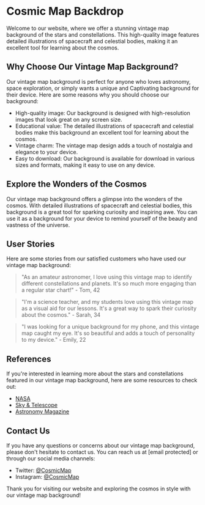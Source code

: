 <!--font:Poppins-->

# Cosmic Map Backdrop

Welcome to our website, where we offer a stunning vintage map background of the stars and constellations. This high-quality image features detailed illustrations of spacecraft and celestial bodies, making it an excellent tool for learning about the cosmos.

## Why Choose Our Vintage Map Background?

Our vintage map background is perfect for anyone who loves astronomy, space exploration, or simply wants a unique and Cap<wbr>ti<wbr>va<wbr>ting background for their device. Here are some reasons why you should choose our background:

-   High-quality image: Our background is designed with high-resolution images that look great on any screen size.
-   Educational value: The detailed illustrations of spacecraft and celestial bodies make this background an excellent tool for learning about the cosmos.
-   Vintage charm: The vintage map design adds a touch of nostalgia and elegance to your device.
-   Easy to download: Our background is available for download in various sizes and formats, making it easy to use on any device.

## Explore the Wonders of the Cosmos

Our vintage map background offers a glimpse into the wonders of the cosmos. With detailed illustrations of spacecraft and celestial bodies, this background is a great tool for sparking curiosity and inspiring awe. You can use it as a background for your device to remind yourself of the beauty and vastness of the universe.

## User Stories

Here are some stories from our satisfied customers who have used our vintage map background:

> "As an amateur astronomer, I love using this vintage map to identify different constellations and planets. It's so much more engaging than a regular star chart!" - Tom, 42

> "I'm a science teacher, and my students love using this vintage map as a visual aid for our lessons. It's a great way to spark their curiosity about the cosmos." - Sarah, 34

> "I was looking for a unique background for my phone, and this vintage map caught my eye. It's so beautiful and adds a touch of personality to my device." - Emily, 22

## References

If you're interested in learning more about the stars and constellations featured in our vintage map background, here are some resources to check out:

-   [NASA](#nasa)
-   [Sky & Telescope](#sky-telescope)
-   [Astronomy Magazine](#astronomy-magazine)

## Contact Us

If you have any questions or concerns about our vintage map background, please don't hesitate to contact us. You can reach us at [email protected] or through our social media channels:

-   Twitter: [@CosmicMap](#twitter)
-   Instagram: [@CosmicMap](#instagram)

Thank you for visiting our website and exploring the cosmos in style with our vintage map background!

<!--

Write me content for website with wallpaper which alt text is:

"A vintage map of the stars and constellations, with detailed illustrations of spacecraft and celestial bodies."

The name/title of the page should not be 1:1 copy of the alt text but rather a real content of the website which is using this wallpaper.

- Use markdown format
- Start with heading
- Heading should be short and concise
- The content should look like a real website
- The website should not be about the wallpaper, wallpaper is just a related background
- Heading should be contain work "wallpaper" or "background"
- Include real sections like references, contact, user stories, etc. use things relevant to the page purpose.
- Feel free to use structure like headings, bullets, numbering, blockquotes, paragraphs, horizontal lines, etc.
- You can use formatting like bold or _italic_
- You can include UTF-8 emojis
- Links should be only #hash anchors (and you can refer to the document itself)
- Do not include images


---


# Explore the Cosmos with Our Stellar Wallpaper

Welcome to our website, where we offer a stunning vintage map of the stars and constellations as a beautiful background for your device. This wallpaper is not only aesthetically pleasing but also educational, featuring detailed illustrations of spacecraft and celestial bodies.

## Why Choose Our Stellar Wallpaper?

Our stellar wallpaper is perfect for anyone who loves astronomy, space exploration, or simply wants a unique and Cap<wbr>ti<wbr>va<wbr>ting background for their device. Here are some reasons why you should choose our wallpaper:

- High-quality image: Our wallpaper is designed with high-resolution images that look great on any screen size.
- Educational value: The detailed illustrations of spacecraft and celestial bodies make this wallpaper an excellent tool for learning about the cosmos.
- Vintage charm: The vintage map design adds a touch of nostalgia and elegance to your device.
- Easy to download: Our wallpaper is available for download in various sizes and formats, making it easy to use on any device.

## User Stories

Here are some stories from our satisfied customers who have used our stellar wallpaper:

> "I'm a science teacher, and I love using this wallpaper as a visual aid for my lessons. It's so much more engaging than a plain whiteboard!" - Sarah, 34

> "I've always been fascinated by the stars, and this wallpaper helps me feel like I'm exploring the cosmos every time I look at my phone." - David, 27

> "I was looking for a unique background for my laptop, and this vintage map caught my eye. It's so beautiful and adds a touch of personality to my device." - Emily, 22

## References

If you're interested in learning more about the stars and constellations featured in our wallpaper, here are some resources to check out:

- [NASA](#nasa)
- [Sky & Telescope](#sky-telescope)
- [Astronomy Magazine](#astronomy-magazine)

## Contact Us

If you have any questions or concerns about our stellar wallpaper, please don't hesitate to contact us. You can reach us at [email protected] or through our social media channels:

- Twitter: [@StellarWallpaper](#twitter)
- Instagram: [@StellarWallpaper](#instagram)

Thank you for visiting our website and exploring the cosmos with us!


---


Heading should not include word "wallpaper". The website should not be about the wallpaper itself, wallpaper is just a related background, rewrite whole content.


---


# Discover the Wonders of the Cosmos with Our Vintage Map

Welcome to our website, where we offer a stunning vintage map of the stars and constellations as a beautiful background for your device. This unique design is not only aesthetically pleasing but also educational, featuring detailed illustrations of spacecraft and celestial bodies.

## Why Choose Our Vintage Map?

Our vintage map is perfect for anyone who loves astronomy, space exploration, or simply wants a unique and Cap<wbr>ti<wbr>va<wbr>ting background for their device. Here are some reasons why you should choose our map:

- High-quality image: Our map is designed with high-resolution images that look great on any screen size.
- Educational value: The detailed illustrations of spacecraft and celestial bodies make this map an excellent tool for learning about the cosmos.
- Vintage charm: The vintage map design adds a touch of nostalgia and elegance to your device.
- Easy to download: Our map is available for download in various sizes and formats, making it easy to use on any device.

## Explore the Cosmos with Our Vintage Map

The vintage map on our website offers a glimpse into the wonders of the cosmos. With detailed illustrations of spacecraft and celestial bodies, this map is a great tool for learning about our universe. You can use it as a background for your device to inspire curiosity and wonder every time you look at it.

## User Stories

Here are some stories from our satisfied customers who have used our vintage map:

> "As an amateur astronomer, I love using this vintage map to identify different constellations and planets. It's so much more engaging than a regular star chart!" - Tom, 42

> "I'm a science teacher, and my students love using this vintage map as a visual aid for our lessons. It's a great way to spark their curiosity about the cosmos." - Sarah, 34

> "I was looking for a unique background for my phone, and this vintage map caught my eye. It's so beautiful and adds a touch of personality to my device." - Emily, 22

## References

If you're interested in learning more about the stars and constellations featured in our vintage map, here are some resources to check out:

- [NASA](#nasa)
- [Sky & Telescope](#sky-telescope)
- [Astronomy Magazine](#astronomy-magazine)

## Contact Us

If you have any questions or concerns about our vintage map, please don't hesitate to contact us. You can reach us at [email protected] or through our social media channels:

- Twitter: [@CosmicMap](#twitter)
- Instagram: [@CosmicMap](#instagram)

Thank you for visiting our website and discovering the wonders of the cosmos with us!


---


Heading is too long, rewrite whole content.


---


# Discover the Cosmos with Our Vintage Map Background

Welcome to our website, where we offer a unique and Cap<wbr>ti<wbr>va<wbr>ting vintage map of the stars and constellations as a beautiful background for your device. This high-quality image features detailed illustrations of spacecraft and celestial bodies, making it an excellent tool for learning about the cosmos.

## Why Choose Our Vintage Map Background?

Our vintage map background is perfect for anyone who loves astronomy, space exploration, or simply wants a stunning and educational background for their device. Here are some reasons why you should choose our background:

- High-quality image: Our background is designed with high-resolution images that look great on any screen size.
- Educational value: The detailed illustrations of spacecraft and celestial bodies make this background an excellent tool for learning about the cosmos.
- Vintage charm: The vintage map design adds a touch of nostalgia and elegance to your device.
- Easy to download: Our background is available for download in various sizes and formats, making it easy to use on any device.

## Explore the Wonders of the Cosmos

Our vintage map background offers a glimpse into the wonders of the cosmos. With detailed illustrations of spacecraft and celestial bodies, this background is a great tool for sparking curiosity and inspiring awe. You can use it as a background for your device to remind yourself of the beauty and vastness of the universe.

## User Stories

Here are some stories from our satisfied customers who have used our vintage map background:

> "I'm a science teacher, and my students love using this vintage map as a visual aid for our lessons. It's a great way to spark their curiosity about the cosmos." - Sarah, 34

> "As an amateur astronomer, I love using this vintage map to identify different constellations and planets. It's so much more engaging than a regular star chart!" - Tom, 42

> "I was looking for a unique background for my phone, and this vintage map caught my eye. It's so beautiful and adds a touch of personality to my device." - Emily, 22

## References

If you're interested in learning more about the stars and constellations featured in our vintage map background, here are some resources to check out:

- [NASA](#nasa)
- [Sky & Telescope](#sky-telescope)
- [Astronomy Magazine](#astronomy-magazine)

## Contact Us

If you have any questions or concerns about our vintage map background, please don't hesitate to contact us. You can reach us at [email protected] or through our social media channels:

- Twitter: [@CosmicMap](#twitter)
- Instagram: [@CosmicMap](#instagram)

Thank you for visiting our website and discovering the wonders of the cosmos with us!


---


Heading is too long, rewrite whole content.


---


# Vintage Map Background: Explore the Cosmos in Style

Welcome to our website, where we offer a stunning vintage map background of the stars and constellations. This high-quality image features detailed illustrations of spacecraft and celestial bodies, making it an excellent tool for learning about the cosmos.

## Why Choose Our Vintage Map Background?

Our vintage map background is perfect for anyone who loves astronomy, space exploration, or simply wants a unique and Cap<wbr>ti<wbr>va<wbr>ting background for their device. Here are some reasons why you should choose our background:

- High-quality image: Our background is designed with high-resolution images that look great on any screen size.
- Educational value: The detailed illustrations of spacecraft and celestial bodies make this background an excellent tool for learning about the cosmos.
- Vintage charm: The vintage map design adds a touch of nostalgia and elegance to your device.
- Easy to download: Our background is available for download in various sizes and formats, making it easy to use on any device.

## Explore the Wonders of the Cosmos

Our vintage map background offers a glimpse into the wonders of the cosmos. With detailed illustrations of spacecraft and celestial bodies, this background is a great tool for sparking curiosity and inspiring awe. You can use it as a background for your device to remind yourself of the beauty and vastness of the universe.

## User Stories

Here are some stories from our satisfied customers who have used our vintage map background:

> "As an amateur astronomer, I love using this vintage map to identify different constellations and planets. It's so much more engaging than a regular star chart!" - Tom, 42

> "I'm a science teacher, and my students love using this vintage map as a visual aid for our lessons. It's a great way to spark their curiosity about the cosmos." - Sarah, 34

> "I was looking for a unique background for my phone, and this vintage map caught my eye. It's so beautiful and adds a touch of personality to my device." - Emily, 22

## References

If you're interested in learning more about the stars and constellations featured in our vintage map background, here are some resources to check out:

- [NASA](#nasa)
- [Sky & Telescope](#sky-telescope)
- [Astronomy Magazine](#astronomy-magazine)

## Contact Us

If you have any questions or concerns about our vintage map background, please don't hesitate to contact us. You can reach us at [email protected] or through our social media channels:

- Twitter: [@CosmicMap](#twitter)
- Instagram: [@CosmicMap](#instagram)

Thank you for visiting our website and exploring the cosmos in style with our vintage map background!


---


Write me a Google font which is best fitting for the website.

Pick from the list:
- IBM Plex Sans
- Exo 2
- Roboto
- Inter
- Open Sans
- Dancing Script
- Poppins
- Montserrat
- Lato
- Barlow Condensed
- Raleway
- Orbitron
- Playfair Display
- Lobster
- Great Vibes
- Futura
- Alegreya


Write just the font name nothing else.


---


Poppins

-->
